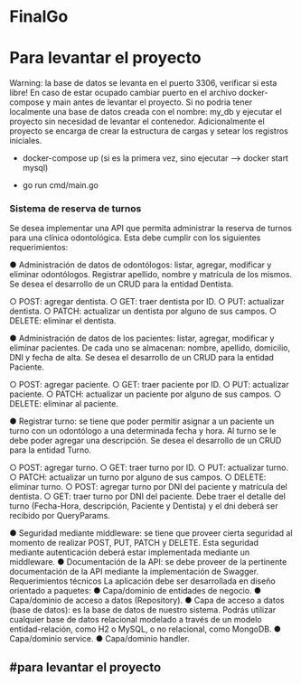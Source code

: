 # FinalGo

# Para levantar el proyecto
Warning: la base de datos se levanta en el puerto 3306, verificar si esta libre! En caso de estar ocupado cambiar puerto en el archivo docker-compose y main antes de levantar el proyecto.
Si no podria tener localmente una base de datos creada con el nombre: my_db y ejecutar el proyecto sin necesidad de levantar el contenedor.
Adicionalmente el proyecto se encarga de crear la estructura de cargas y setear los registros iniciales.

- docker-compose up (si es la primera vez, sino ejecutar --> docker start mysql)

- go run cmd/main.go

###  Sistema de reserva de turnos
Se desea implementar una API que permita administrar la reserva de turnos para una clínica
odontológica. Esta debe cumplir con los siguientes requerimientos:

● Administración de datos de odontólogos: listar, agregar, modificar y eliminar
odontólogos. Registrar apellido, nombre y matrícula de los mismos. Se desea el
desarrollo de un CRUD para la entidad Dentista.

○ POST: agregar dentista.
○ GET: traer dentista por ID.
○ PUT: actualizar dentista.
○ PATCH: actualizar un dentista por alguno de sus campos.
○ DELETE: eliminar el dentista.

● Administración de datos de los pacientes: listar, agregar, modificar y eliminar
pacientes. De cada uno se almacenan: nombre, apellido, domicilio, DNI y fecha de
alta. Se desea el desarrollo de un CRUD para la entidad Paciente.

○ POST: agregar paciente.
○ GET: traer paciente por ID.
○ PUT: actualizar paciente.
○ PATCH: actualizar un paciente por alguno de sus campos.
○ DELETE: eliminar al paciente.



● Registrar turno: se tiene que poder permitir asignar a un paciente un turno con un
odontólogo a una determinada fecha y hora. Al turno se le debe poder agregar una
descripción. Se desea el desarrollo de un CRUD para la entidad Turno.

○ POST: agregar turno.
○ GET: traer turno por ID.
○ PUT: actualizar turno.
○ PATCH: actualizar un turno por alguno de sus campos.
○ DELETE: eliminar turno.
○ POST: agregar turno por DNI del paciente y matrícula del dentista.
○ GET: traer turno por DNI del paciente. Debe traer el detalle del turno
(Fecha-Hora, descripción, Paciente y Dentista) y el dni deberá ser recibido por
QueryParams.

● Seguridad mediante middleware: se tiene que proveer cierta seguridad al
momento de realizar POST, PUT, PATCH y DELETE. Esta seguridad mediante
autenticación deberá estar implementada mediante un middleware.
● Documentación de la API: se debe proveer de la pertinente documentación de la
API mediante la implementación de Swagger.
Requerimientos técnicos
La aplicación debe ser desarrollada en diseño orientado a paquetes:
● Capa/dominio de entidades de negocio.
● Capa/dominio de acceso a datos (Repository).
● Capa de acceso a datos (base de datos): es la base de datos de nuestro sistema.
Podrás utilizar cualquier base de datos relacional modelado a través de un modelo
entidad-relación, como H2 o MySQL, o no relacional, como MongoDB.
● Capa/dominio service.
● Capa/dominio handler.

#para levantar el proyecto
- 